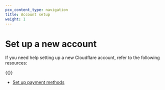 ```yaml
---
pcx_content_type: navigation
title: Account setup
weight: 1
---
```


# Set up a new account

If you need help setting up a new Cloudflare account, refer to the following resources:

{{<directory-listing>}}

- [Set up payment methods](https://support.cloudflare.com/hc/articles/4402711553165)